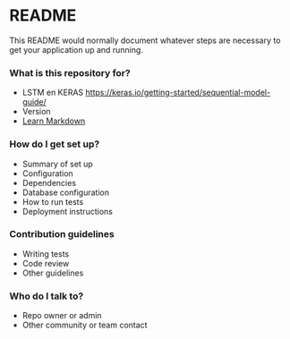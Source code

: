 # README #

This README would normally document whatever steps are necessary to get your application up and running.

### What is this repository for? ###

* LSTM en KERAS https://keras.io/getting-started/sequential-model-guide/
* Version
* [Learn Markdown](https://bitbucket.org/tutorials/markdowndemo)

### How do I get set up? ###

* Summary of set up
* Configuration
* Dependencies
* Database configuration
* How to run tests
* Deployment instructions

### Contribution guidelines ###

* Writing tests
* Code review
* Other guidelines

### Who do I talk to? ###

* Repo owner or admin
* Other community or team contact